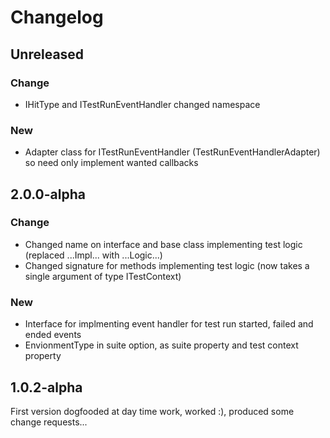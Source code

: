 
# Changelog

## Unreleased

### Change

* IHitType and ITestRunEventHandler changed namespace

### New

* Adapter class for ITestRunEventHandler (TestRunEventHandlerAdapter) so need only implement wanted callbacks

## 2.0.0-alpha

### Change

* Changed name on interface and base class implementing test logic (replaced ...Impl... with ...Logic...)
* Changed signature for methods implementing test logic (now takes a single argument of type ITestContext)

### New
* Interface for implmenting event handler for test run started, failed and ended events
* EnvionmentType in suite option, as suite property and test context property

## 1.0.2-alpha

First version dogfooded at day time work, worked :), produced some change requests...
